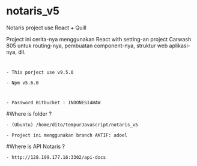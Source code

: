 # notaris_v5
Notaris project use React + Quill

Project ini cerita-nya menggunakan React with setting-an project Carwash 805 untuk routing-nya, pembuatan component-nya, struktur web aplikasi-nya, dll.

#

    - This porject use v9.5.0

    - Npm v5.6.0

#
    - Password Bitbucket : INDONESI4WAW


#Where is folder ? 

	- (Ubuntu) /home/dito/tempurJavascript/notaris_v5

    - Project ini menggunakan branch AKTIF: adoel

#Where is API Notaris ?

    - http://128.199.177.16:3302/api-docs